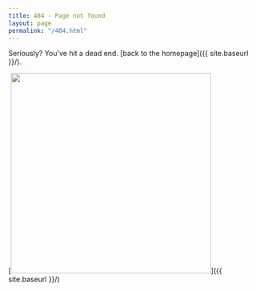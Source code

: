 ```yaml
---
title: 404 - Page not found
layout: page
permalink: "/404.html"
---
```


Seriously? You've hit a dead end. [back to the homepage]({{ site.baseurl }}/).

[<img src="{{ site.baseurl }}/images/404.jpg" style="width: 400px;"/>]({{ site.baseurl }}/)